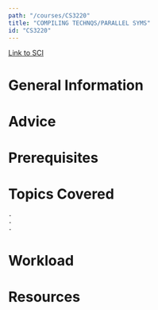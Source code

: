 ```yaml
---
path: "/courses/CS3220"
title: "COMPILING TECHNQS/PARALLEL SYMS"
id: "CS3220"
---
```


[Link to SCI]("http://courses.sci.pitt.edu/courses/courses/view/CS-3220")

# General Information

# Advice

# Prerequisites

<!-- PREREQ_REPLACEMENT (Do not remove) -->

<!-- END PREREQ_REPLACEMENT (Do not remove) -->

# Topics Covered

    -
    -
    -

# Workload

<!-- TESTIMONIALS
# Testimonials
This gets replaced with Gatsby, its
data comes from Google Sheets for easier
editing!
-->

# Resources
